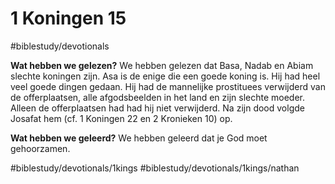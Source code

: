 # 1 Koningen 15
#biblestudy/devotionals

**Wat hebben we gelezen?**
We hebben gelezen dat Basa, Nadab en Abiam slechte koningen zijn. Asa is de enige die een goede koning is. Hij had heel veel goede dingen gedaan. Hij had de mannelijke prostituees verwijderd van de offerplaatsen, alle afgodsbeelden in het land en zijn slechte moeder. Alleen de offerplaatsen had had hij niet verwijderd. 
Na zijn dood volgde Josafat hem (cf. 1 Koningen 22 en 2 Kronieken 10) op. 

**Wat hebben we geleerd?**
We hebben geleerd dat je God moet gehoorzamen.

#biblestudy/devotionals/1kings #biblestudy/devotionals/1kings/nathan